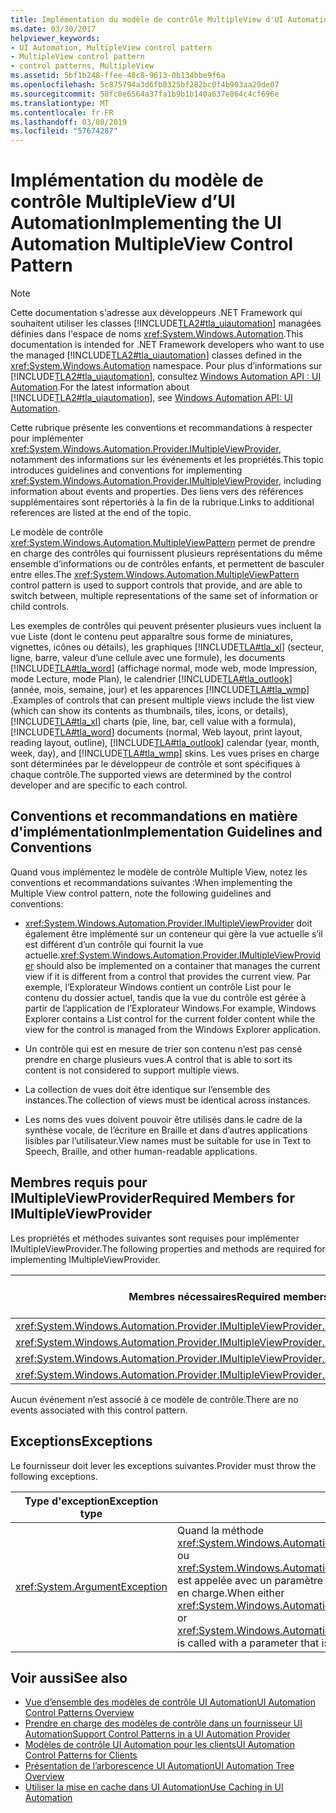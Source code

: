 ```yaml
---
title: Implémentation du modèle de contrôle MultipleView d'UI Automation
ms.date: 03/30/2017
helpviewer_keywords:
- UI Automation, MultipleView control pattern
- MultipleView control pattern
- control patterns, MultipleView
ms.assetid: 5bf1b248-ffee-48c8-9613-0b134bbe9f6a
ms.openlocfilehash: 5c875794a3d6fb0325bf282bc0f4b903aa29de07
ms.sourcegitcommit: 58fc0e6564a37fa1b9b1b140a637e864c4cf696e
ms.translationtype: MT
ms.contentlocale: fr-FR
ms.lasthandoff: 03/08/2019
ms.locfileid: "57674287"
---
```

# <a name="implementing-the-ui-automation-multipleview-control-pattern"></a><span data-ttu-id="4ecef-102">Implémentation du modèle de contrôle MultipleView d’UI Automation</span><span class="sxs-lookup"><span data-stu-id="4ecef-102">Implementing the UI Automation MultipleView Control Pattern</span></span>
> [!NOTE]
>  <span data-ttu-id="4ecef-103">Cette documentation s'adresse aux développeurs .NET Framework qui souhaitent utiliser les classes [!INCLUDE[TLA2#tla_uiautomation](../../../includes/tla2sharptla-uiautomation-md.md)] managées définies dans l'espace de noms <xref:System.Windows.Automation>.</span><span class="sxs-lookup"><span data-stu-id="4ecef-103">This documentation is intended for .NET Framework developers who want to use the managed [!INCLUDE[TLA2#tla_uiautomation](../../../includes/tla2sharptla-uiautomation-md.md)] classes defined in the <xref:System.Windows.Automation> namespace.</span></span> <span data-ttu-id="4ecef-104">Pour plus d’informations sur [!INCLUDE[TLA2#tla_uiautomation](../../../includes/tla2sharptla-uiautomation-md.md)], consultez [Windows Automation API : UI Automation](https://go.microsoft.com/fwlink/?LinkID=156746).</span><span class="sxs-lookup"><span data-stu-id="4ecef-104">For the latest information about [!INCLUDE[TLA2#tla_uiautomation](../../../includes/tla2sharptla-uiautomation-md.md)], see [Windows Automation API: UI Automation](https://go.microsoft.com/fwlink/?LinkID=156746).</span></span>  
  
 <span data-ttu-id="4ecef-105">Cette rubrique présente les conventions et recommandations à respecter pour implémenter <xref:System.Windows.Automation.Provider.IMultipleViewProvider>, notamment des informations sur les événements et les propriétés.</span><span class="sxs-lookup"><span data-stu-id="4ecef-105">This topic introduces guidelines and conventions for implementing <xref:System.Windows.Automation.Provider.IMultipleViewProvider>, including information about events and properties.</span></span> <span data-ttu-id="4ecef-106">Des liens vers des références supplémentaires sont répertoriés à la fin de la rubrique.</span><span class="sxs-lookup"><span data-stu-id="4ecef-106">Links to additional references are listed at the end of the topic.</span></span>  
  
 <span data-ttu-id="4ecef-107">Le modèle de contrôle <xref:System.Windows.Automation.MultipleViewPattern> permet de prendre en charge des contrôles qui fournissent plusieurs représentations du même ensemble d’informations ou de contrôles enfants, et permettent de basculer entre elles.</span><span class="sxs-lookup"><span data-stu-id="4ecef-107">The <xref:System.Windows.Automation.MultipleViewPattern> control pattern is used to support controls that provide, and are able to switch between, multiple representations of the same set of information or child controls.</span></span>  
  
 <span data-ttu-id="4ecef-108">Les exemples de contrôles qui peuvent présenter plusieurs vues incluent la vue Liste (dont le contenu peut apparaître sous forme de miniatures, vignettes, icônes ou détails), les graphiques [!INCLUDE[TLA#tla_xl](../../../includes/tlasharptla-xl-md.md)] (secteur, ligne, barre, valeur d’une cellule avec une formule), les documents [!INCLUDE[TLA#tla_word](../../../includes/tlasharptla-word-md.md)] (affichage normal, mode web, mode Impression, mode Lecture, mode Plan), le calendrier [!INCLUDE[TLA#tla_outlook](../../../includes/tlasharptla-outlook-md.md)] (année, mois, semaine, jour) et les apparences [!INCLUDE[TLA#tla_wmp](../../../includes/tlasharptla-wmp-md.md)] .</span><span class="sxs-lookup"><span data-stu-id="4ecef-108">Examples of controls that can present multiple views include the list view (which can show its contents as thumbnails, tiles, icons, or details), [!INCLUDE[TLA#tla_xl](../../../includes/tlasharptla-xl-md.md)] charts (pie, line, bar, cell value with a formula), [!INCLUDE[TLA#tla_word](../../../includes/tlasharptla-word-md.md)] documents (normal, Web layout, print layout, reading layout, outline), [!INCLUDE[TLA#tla_outlook](../../../includes/tlasharptla-outlook-md.md)] calendar (year, month, week, day), and [!INCLUDE[TLA#tla_wmp](../../../includes/tlasharptla-wmp-md.md)] skins.</span></span> <span data-ttu-id="4ecef-109">Les vues prises en charge sont déterminées par le développeur de contrôle et sont spécifiques à chaque contrôle.</span><span class="sxs-lookup"><span data-stu-id="4ecef-109">The supported views are determined by the control developer and are specific to each control.</span></span>  
  
<a name="Implementation_Guidelines_and_Conventions"></a>   
## <a name="implementation-guidelines-and-conventions"></a><span data-ttu-id="4ecef-110">Conventions et recommandations en matière d'implémentation</span><span class="sxs-lookup"><span data-stu-id="4ecef-110">Implementation Guidelines and Conventions</span></span>  
 <span data-ttu-id="4ecef-111">Quand vous implémentez le modèle de contrôle Multiple View, notez les conventions et recommandations suivantes :</span><span class="sxs-lookup"><span data-stu-id="4ecef-111">When implementing the Multiple View control pattern, note the following guidelines and conventions:</span></span>  
  
-   <span data-ttu-id="4ecef-112"><xref:System.Windows.Automation.Provider.IMultipleViewProvider> doit également être implémenté sur un conteneur qui gère la vue actuelle s’il est différent d’un contrôle qui fournit la vue actuelle.</span><span class="sxs-lookup"><span data-stu-id="4ecef-112"><xref:System.Windows.Automation.Provider.IMultipleViewProvider> should also be implemented on a container that manages the current view if it is different from a control that provides the current view.</span></span> <span data-ttu-id="4ecef-113">Par exemple, l’Explorateur Windows contient un contrôle List pour le contenu du dossier actuel, tandis que la vue du contrôle est gérée à partir de l’application de l’Explorateur Windows.</span><span class="sxs-lookup"><span data-stu-id="4ecef-113">For example, Windows Explorer contains a List control for the current folder content while the view for the control is managed from the Windows Explorer application.</span></span>  
  
-   <span data-ttu-id="4ecef-114">Un contrôle qui est en mesure de trier son contenu n’est pas censé prendre en charge plusieurs vues.</span><span class="sxs-lookup"><span data-stu-id="4ecef-114">A control that is able to sort its content is not considered to support multiple views.</span></span>  
  
-   <span data-ttu-id="4ecef-115">La collection de vues doit être identique sur l’ensemble des instances.</span><span class="sxs-lookup"><span data-stu-id="4ecef-115">The collection of views must be identical across instances.</span></span>  
  
-   <span data-ttu-id="4ecef-116">Les noms des vues doivent pouvoir être utilisés dans le cadre de la synthèse vocale, de l’écriture en Braille et dans d’autres applications lisibles par l’utilisateur.</span><span class="sxs-lookup"><span data-stu-id="4ecef-116">View names must be suitable for use in Text to Speech, Braille, and other human-readable applications.</span></span>  
  
<a name="Required_Members_for_IMultipleViewProvider"></a>   
## <a name="required-members-for-imultipleviewprovider"></a><span data-ttu-id="4ecef-117">Membres requis pour IMultipleViewProvider</span><span class="sxs-lookup"><span data-stu-id="4ecef-117">Required Members for IMultipleViewProvider</span></span>  
 <span data-ttu-id="4ecef-118">Les propriétés et méthodes suivantes sont requises pour implémenter IMultipleViewProvider.</span><span class="sxs-lookup"><span data-stu-id="4ecef-118">The following properties and methods are required for implementing IMultipleViewProvider.</span></span>  
  
|<span data-ttu-id="4ecef-119">Membres nécessaires</span><span class="sxs-lookup"><span data-stu-id="4ecef-119">Required members</span></span>|<span data-ttu-id="4ecef-120">Type de membre</span><span class="sxs-lookup"><span data-stu-id="4ecef-120">Member type</span></span>|<span data-ttu-id="4ecef-121">Notes</span><span class="sxs-lookup"><span data-stu-id="4ecef-121">Notes</span></span>|  
|----------------------|-----------------|-----------|  
|<xref:System.Windows.Automation.Provider.IMultipleViewProvider.CurrentView%2A>|<span data-ttu-id="4ecef-122">Propriété</span><span class="sxs-lookup"><span data-stu-id="4ecef-122">Property</span></span>|<span data-ttu-id="4ecef-123">Aucun.</span><span class="sxs-lookup"><span data-stu-id="4ecef-123">None</span></span>|  
|<xref:System.Windows.Automation.Provider.IMultipleViewProvider.GetSupportedViews%2A>|<span data-ttu-id="4ecef-124">Méthode</span><span class="sxs-lookup"><span data-stu-id="4ecef-124">Method</span></span>|<span data-ttu-id="4ecef-125">Aucun.</span><span class="sxs-lookup"><span data-stu-id="4ecef-125">None</span></span>|  
|<xref:System.Windows.Automation.Provider.IMultipleViewProvider.GetViewName%2A>|<span data-ttu-id="4ecef-126">Méthode</span><span class="sxs-lookup"><span data-stu-id="4ecef-126">Method</span></span>|<span data-ttu-id="4ecef-127">Aucun.</span><span class="sxs-lookup"><span data-stu-id="4ecef-127">None</span></span>|  
|<xref:System.Windows.Automation.Provider.IMultipleViewProvider.SetCurrentView%2A>|<span data-ttu-id="4ecef-128">Méthode</span><span class="sxs-lookup"><span data-stu-id="4ecef-128">Method</span></span>|<span data-ttu-id="4ecef-129">Aucun.</span><span class="sxs-lookup"><span data-stu-id="4ecef-129">None</span></span>|  
  
 <span data-ttu-id="4ecef-130">Aucun événement n’est associé à ce modèle de contrôle.</span><span class="sxs-lookup"><span data-stu-id="4ecef-130">There are no events associated with this control pattern.</span></span>  
  
<a name="Exceptions"></a>   
## <a name="exceptions"></a><span data-ttu-id="4ecef-131">Exceptions</span><span class="sxs-lookup"><span data-stu-id="4ecef-131">Exceptions</span></span>  
 <span data-ttu-id="4ecef-132">Le fournisseur doit lever les exceptions suivantes.</span><span class="sxs-lookup"><span data-stu-id="4ecef-132">Provider must throw the following exceptions.</span></span>  
  
|<span data-ttu-id="4ecef-133">Type d'exception</span><span class="sxs-lookup"><span data-stu-id="4ecef-133">Exception type</span></span>|<span data-ttu-id="4ecef-134">Condition</span><span class="sxs-lookup"><span data-stu-id="4ecef-134">Condition</span></span>|  
|--------------------|---------------|  
|<xref:System.ArgumentException>|<span data-ttu-id="4ecef-135">Quand la méthode <xref:System.Windows.Automation.Provider.IMultipleViewProvider.SetCurrentView%2A> ou <xref:System.Windows.Automation.Provider.IMultipleViewProvider.GetViewName%2A> est appelée avec un paramètre qui n’est pas membre de la collection de vues prises en charge.</span><span class="sxs-lookup"><span data-stu-id="4ecef-135">When either <xref:System.Windows.Automation.Provider.IMultipleViewProvider.SetCurrentView%2A> or <xref:System.Windows.Automation.Provider.IMultipleViewProvider.GetViewName%2A> is called with a parameter that is not a member of the supported views collection.</span></span>|  
  
## <a name="see-also"></a><span data-ttu-id="4ecef-136">Voir aussi</span><span class="sxs-lookup"><span data-stu-id="4ecef-136">See also</span></span>
- [<span data-ttu-id="4ecef-137">Vue d’ensemble des modèles de contrôle UI Automation</span><span class="sxs-lookup"><span data-stu-id="4ecef-137">UI Automation Control Patterns Overview</span></span>](../../../docs/framework/ui-automation/ui-automation-control-patterns-overview.md)
- [<span data-ttu-id="4ecef-138">Prendre en charge des modèles de contrôle dans un fournisseur UI Automation</span><span class="sxs-lookup"><span data-stu-id="4ecef-138">Support Control Patterns in a UI Automation Provider</span></span>](../../../docs/framework/ui-automation/support-control-patterns-in-a-ui-automation-provider.md)
- [<span data-ttu-id="4ecef-139">Modèles de contrôle UI Automation pour les clients</span><span class="sxs-lookup"><span data-stu-id="4ecef-139">UI Automation Control Patterns for Clients</span></span>](../../../docs/framework/ui-automation/ui-automation-control-patterns-for-clients.md)
- [<span data-ttu-id="4ecef-140">Présentation de l’arborescence UI Automation</span><span class="sxs-lookup"><span data-stu-id="4ecef-140">UI Automation Tree Overview</span></span>](../../../docs/framework/ui-automation/ui-automation-tree-overview.md)
- [<span data-ttu-id="4ecef-141">Utiliser la mise en cache dans UI Automation</span><span class="sxs-lookup"><span data-stu-id="4ecef-141">Use Caching in UI Automation</span></span>](../../../docs/framework/ui-automation/use-caching-in-ui-automation.md)
